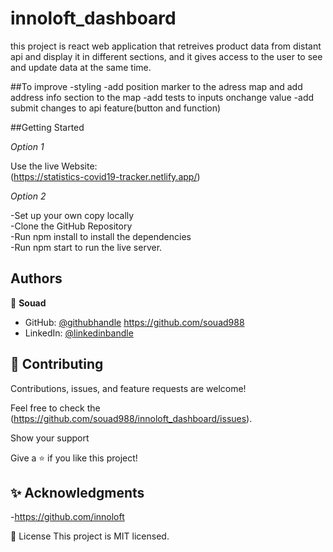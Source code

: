 # innoloft_dashboard
this project is react web application that retreives product data from distant api and display it in different sections, and it gives access to the user to see and update data at the same time.

##To improve
-styling 
-add position marker to the adress map and add address info section to the map
-add tests to inputs onchange value
-add submit changes to api feature(button and function)

##Getting Started

*Option 1*

Use the live Website:  
(https://statistics-covid19-tracker.netlify.app/)

*Option 2*

-Set up your own copy locally  
-Clone the GitHub Repository  
-Run npm install to install the dependencies  
-Run npm start to run the live server.  


## Authors

👤 **Souad**

- GitHub: [@githubhandle](https://github.com/souad988)
  https://github.com/souad988  
- LinkedIn: [@linkedinbandle](https://www.linkedin.com/in/souad-el-mansouri/)  

## 🤝 Contributing

Contributions, issues, and feature requests are welcome!  

Feel free to check the (https://github.com/souad988/innoloft_dashboard/issues).  

Show your support  

Give a ⭐️ if you like this project!  

## ✨ Acknowledgments

-https://github.com/innoloft

📝 License
This project is MIT licensed.

